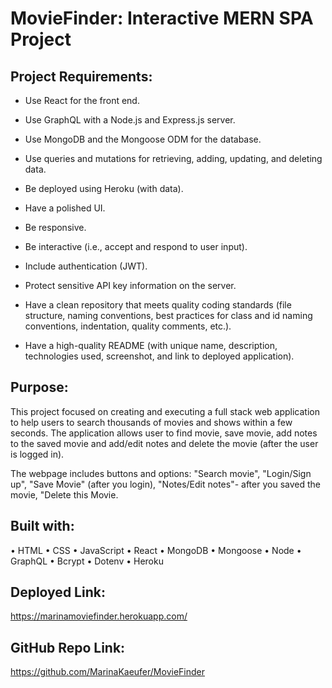 # MovieFinder: Interactive MERN SPA Project

## Project Requirements: 

* Use React for the front end.

* Use GraphQL with a Node.js and Express.js server.

* Use MongoDB and the Mongoose ODM for the database.

* Use queries and mutations for retrieving, adding, updating, and deleting data.

* Be deployed using Heroku (with data).

* Have a polished UI.

* Be responsive.

* Be interactive (i.e., accept and respond to user input).

* Include authentication (JWT).

* Protect sensitive API key information on the server.

* Have a clean repository that meets quality coding standards (file structure, naming conventions, best practices for class and id naming conventions, indentation, quality comments, etc.).

* Have a high-quality README (with unique name, description, technologies used, screenshot, and link to deployed application).

## Purpose: 
This project focused on creating and executing a full stack web application to help users to search thousands of movies and shows within a few seconds. The application allows user to find movie, save movie, add notes to the saved movie and add/edit notes and delete the movie (after the user is logged in). 

The webpage includes buttons and options: "Search movie", "Login/Sign up", "Save Movie" (after you login), "Notes/Edit notes"- after you saved the movie, "Delete this Movie. 

## Built with: 
• HTML • CSS • JavaScript • React • MongoDB • Mongoose • Node • GraphQL • Bcrypt • Dotenv • Heroku

## Deployed Link: 
https://marinamoviefinder.herokuapp.com/

## GitHub Repo Link: 
https://github.com/MarinaKaeufer/MovieFinder
